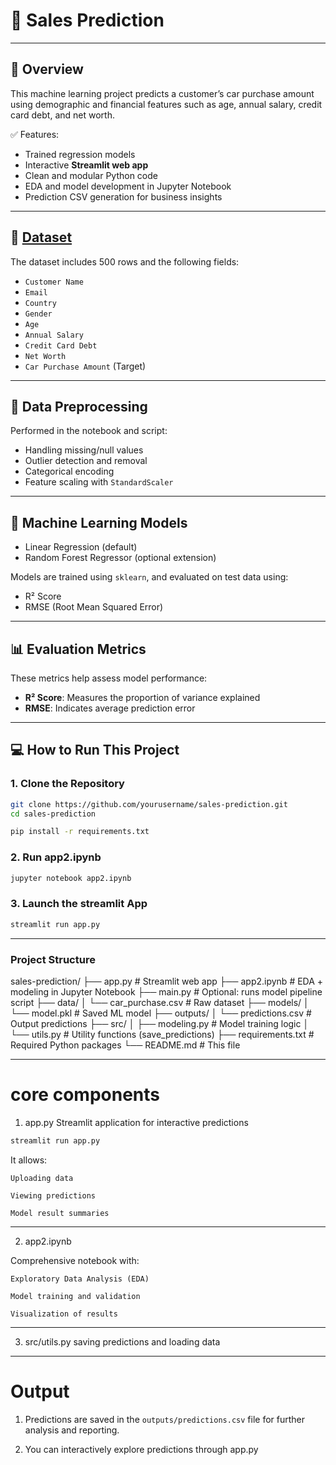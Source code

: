 # 🚗 Sales Prediction
---
## 📌 Overview

This machine learning project predicts a customer’s car purchase amount using demographic and financial features such as age, annual salary, credit card debt, and net worth.

✅ Features:
- Trained regression models
- Interactive **Streamlit web app**
- Clean and modular Python code
- EDA and model development in Jupyter Notebook
- Prediction CSV generation for business insights

---

## 📂 [Dataset](https://www.kaggle.com/datasets/yashpaloswal/ann-car-sales-price-prediction)

The dataset includes 500 rows and the following fields:

- `Customer Name`
- `Email`
- `Country`
- `Gender`
- `Age`
- `Annual Salary`
- `Credit Card Debt`
- `Net Worth`
- `Car Purchase Amount` (Target)

---

## 🧹 Data Preprocessing

Performed in the notebook and script:

- Handling missing/null values
- Outlier detection and removal
- Categorical encoding
- Feature scaling with `StandardScaler`

---

## 🤖 Machine Learning Models

- Linear Regression (default)
- Random Forest Regressor (optional extension)

Models are trained using `sklearn`, and evaluated on test data using:

- R² Score
- RMSE (Root Mean Squared Error)

---

## 📊 Evaluation Metrics

These metrics help assess model performance:

- **R² Score**: Measures the proportion of variance explained
- **RMSE**: Indicates average prediction error

---

## 💻 How to Run This Project

### 1. Clone the Repository

```bash
git clone https://github.com/yourusername/sales-prediction.git
cd sales-prediction

pip install -r requirements.txt
```
### 2. Run app2.ipynb 
```bash
jupyter notebook app2.ipynb
```
### 3. Launch the streamlit App
```bash
streamlit run app.py
```
---
### Project Structure
 sales-prediction/
├── app.py                   # Streamlit web app
├── app2.ipynb               # EDA  + modeling in Jupyter Notebook
├── main.py                  # Optional: runs model pipeline script
├── data/
│   └── car_purchase.csv     # Raw dataset
├── models/
│   └── model.pkl            # Saved ML model
├── outputs/
│   └── predictions.csv      # Output predictions
├── src/
│   ├── modeling.py          # Model training logic
│   └── utils.py             # Utility functions (save_predictions)
├── requirements.txt         # Required Python packages
└── README.md                # This file

---
# core components

1. app.py
Streamlit application for interactive predictions
```bash
streamlit run app.py
```
It allows:

    Uploading data

    Viewing predictions

    Model result summaries
---    

2. app2.ipynb

Comprehensive notebook with:

    Exploratory Data Analysis (EDA)

    Model training and validation

    Visualization of results
---
3. src/utils.py
 saving predictions and loading data 

 ---
 # Output
 1. Predictions are saved in the `outputs/predictions.csv` file for further analysis and reporting.

 2. You can interactively explore predictions through app.py
